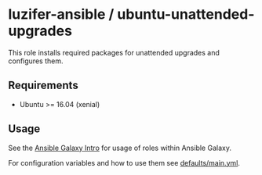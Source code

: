 # luzifer-ansible / ubuntu-unattended-upgrades

This role installs required packages for unattended upgrades and configures them.

## Requirements

- Ubuntu >= 16.04 (xenial)

## Usage

See the [Ansible Galaxy Intro](https://galaxy.ansible.com/intro) for usage of roles within Ansible Galaxy.

For configuration variables and how to use them see [defaults/main.yml](defaults/main.yml).
